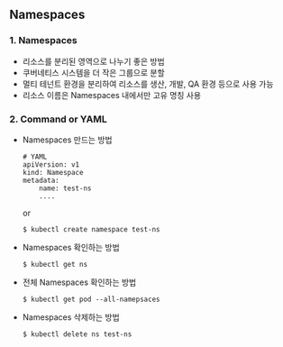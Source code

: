 ## Namespaces 

### 1. Namespaces
* 리소스를 분리된 영역으로 나누기 좋은 방법
* 쿠버네티스 시스템을 더 작은 그룹으로 분할
* 멀티 테넌트 환경을 분리하여 리소스를 생산, 개발, QA 환경 등으로 사용 가능
* 리소스 이름은 Namespaces 내에서만 고유 명칭 사용 

### 2. Command or YAML
* Namespaces 만드는 방법
    ```
    # YAML
    apiVersion: v1
    kind: Namespace
    metadata:
        name: test-ns
        ....
    ```
    or
    ```
    $ kubectl create namespace test-ns
    ```
* Namespaces 확인하는 방법
    ```
    $ kubectl get ns
    ```
* 전체 Namespaces 확인하는 방법
    ```
    $ kubectl get pod --all-namepsaces
    ```
* Namespaces 삭제하는 방법
    ```
    $ kubectl delete ns test-ns
    ```